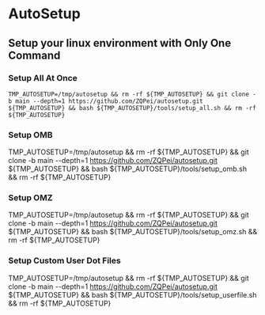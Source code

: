 # AutoSetup

## Setup your linux environment with Only One Command

### Setup All At Once
```shell
TMP_AUTOSETUP=/tmp/autosetup && rm -rf ${TMP_AUTOSETUP} && git clone -b main --depth=1 https://github.com/ZQPei/autosetup.git ${TMP_AUTOSETUP} && bash ${TMP_AUTOSETUP}/tools/setup_all.sh && rm -rf ${TMP_AUTOSETUP}
```

### Setup OMB
TMP_AUTOSETUP=/tmp/autosetup && rm -rf ${TMP_AUTOSETUP} && git clone -b main --depth=1 https://github.com/ZQPei/autosetup.git ${TMP_AUTOSETUP} && bash ${TMP_AUTOSETUP}/tools/setup_omb.sh && rm -rf ${TMP_AUTOSETUP}

### Setup OMZ
TMP_AUTOSETUP=/tmp/autosetup && rm -rf ${TMP_AUTOSETUP} && git clone -b main --depth=1 https://github.com/ZQPei/autosetup.git ${TMP_AUTOSETUP} && bash ${TMP_AUTOSETUP}/tools/setup_omz.sh && rm -rf ${TMP_AUTOSETUP}

### Setup Custom User Dot Files
TMP_AUTOSETUP=/tmp/autosetup && rm -rf ${TMP_AUTOSETUP} && git clone -b main --depth=1 https://github.com/ZQPei/autosetup.git ${TMP_AUTOSETUP} && bash ${TMP_AUTOSETUP}/tools/setup_userfile.sh && rm -rf ${TMP_AUTOSETUP}
```
